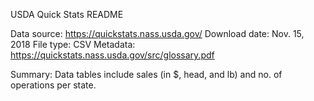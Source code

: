 USDA Quick Stats README

Data source: https://quickstats.nass.usda.gov/
Download date: Nov. 15, 2018
File type: CSV
Metadata: https://quickstats.nass.usda.gov/src/glossary.pdf

Summary: Data tables include sales (in $, head, and lb) and no. of operations per state.